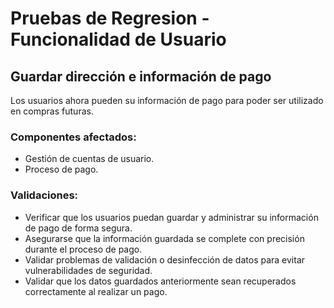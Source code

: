 # Pruebas de Regresion - Funcionalidad de Usuario

## Guardar dirección e información de pago

Los usuarios ahora pueden su información de pago para poder ser utilizado en compras futuras.

### Componentes afectados:

- Gestión de cuentas de usuario.
- Proceso de pago.

### Validaciones:

- Verificar que los usuarios puedan guardar y administrar su información de pago de forma segura.
- Asegurarse que la información guardada se complete con precisión durante el proceso de pago.
- Validar problemas de validación o desinfección de datos para evitar vulnerabilidades de seguridad.
- Validar que los datos guardados anteriormente sean recuperados correctamente al realizar un pago.
